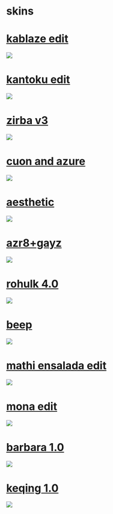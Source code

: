 # skins

# [kablaze edit](http://www.mediafire.com/file/wszvddvim9qrzez/kablaze+edit.osk/file)
![](https://osu.ppy.sh/ss/15594314/0c62)


# [kantoku edit](http://www.mediafire.com/file/uuoyzw82kr0fsnb/kantoku+edit.osk/file)
![](https://osu.ppy.sh/ss/15594325/b81f)


# [zirba v3](http://www.mediafire.com/file/079tpy0u65usaek/zirba+v3.osk/file)
![](https://osu.ppy.sh/ss/15594329/542d)


# [cuon and azure](http://www.mediafire.com/file/u3bsooqck3y2a5a/cuon+and+azure.osk/file)
![](https://osu.ppy.sh/ss/15594342/1f25)


# [aesthetic](http://www.mediafire.com/file/a9kzr1aoaqq22vf/aesthethic.osk/file)
![](https://osu.ppy.sh/ss/15594346/0904)


# [azr8+gayz](http://www.mediafire.com/file/rok20sxcqv0gq9w/azr8+gayz.osk/file)
![](https://osu.ppy.sh/ss/15594349/3f6c)


# [rohulk 4.0](http://www.mediafire.com/file/0ex3tlzm6lj5gme/rohulk+4.0.osk/file)
![](https://osu.ppy.sh/ss/15594358/e77f)


# [beep](http://www.mediafire.com/file/98nseknea1lyzw0/beep.osk/file)
![](https://osu.ppy.sh/ss/15594364/37aa)


# [mathi ensalada edit](http://www.mediafire.com/file/m1mdry8qcxpsjtu/mathi+ensalada+edit.osk/file)
![](https://osu.ppy.sh/ss/15600258/a66c)

# [mona edit](http://www.mediafire.com/file/oayjm1uayg10jcx/mona_flushed_%253BO.osk/file)
![](https://osu.ppy.sh/ss/15746488/04fd)

# [barbara 1.0](http://www.mediafire.com/file/i7xrvic52qecnx2/-_%2521_%252B_barbara_1.0.osk/file)
![](https://osu.ppy.sh/ss/15759697/1325)

# [keqing 1.0](http://www.mediafire.com/file/t3mu5z0yranfa83/-_%2521_%252B_keqing_1.0.osk/file)
![](https://i.imgur.com/jwPV3pZ.jpeg)
